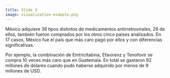 ```yaml
---
title: Slide 3
image: visualization-example.png
---
```


México adquiere 38 tipos distintos de medicamentos antirretrovirales, 28 de ellos, también fueron comprados por los otros cinco países analizados. En 17 casos, México fue el país que más caro pagó por ellos y con diferencias significativas.

Por ejemplo, la combinación de Emtricitabina, Efavirenz y Tenofovir se compra 10 veces más caro que en Guatemala. En total se gastaron 92 millones de dólares cuando pudo haberse adquirido por menos de 9 millones de USD.
